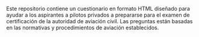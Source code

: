Este repositorio contiene un cuestionario en formato HTML diseñado para ayudar a los aspirantes a pilotos privados a prepararse para el examen de certificación de la autoridad de aviación civil. Las preguntas están basadas en las normativas y procedimientos de aviación establecidos.
